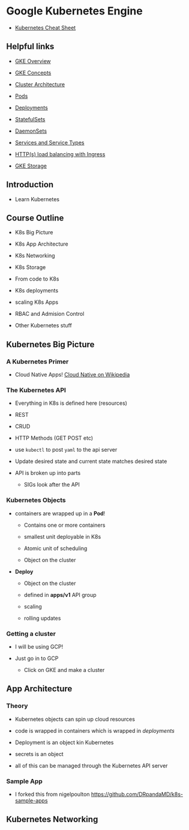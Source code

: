 # Google Kubernetes Engine

* [Kubernetes Cheat Sheet](https://kubernetes.io/docs/reference/kubectl/cheatsheet/)

## Helpful links

* [GKE Overview](https://cloud.google.com/kubernetes-engine/docs/concepts/kubernetes-engine-overview)

* [GKE Concepts](https://cloud.google.com/kubernetes-engine/docs/concepts/)

* [Cluster Architecture](https://cloud.google.com/kubernetes-engine/docs/concepts/cluster-architecture)

* [Pods](https://cloud.google.com/kubernetes-engine/docs/concepts/pod)

* [Deployments](https://cloud.google.com/kubernetes-engine/docs/concepts/deployment)

* [StatefulSets](https://cloud.google.com/kubernetes-engine/docs/concepts/statefulset)

* [DaemonSets](https://cloud.google.com/kubernetes-engine/docs/concepts/daemonset)

* [Services and Service Types](https://cloud.google.com/kubernetes-engine/docs/concepts/service)

* [HTTP(s) load balancing with Ingress](https://cloud.google.com/kubernetes-engine/docs/concepts/ingress)

* [GKE Storage](https://cloud.google.com/kubernetes-engine/docs/concepts/storage-overview)

## Introduction

* Learn Kubernetes

## Course Outline

* K8s Big Picture

* K8s App Architecture

* K8s Networking

* K8s Storage

* From code to K8s

* K8s deployments

* scaling K8s Apps

* RBAC and Admision Control

* Other Kubernetes stuff

## Kubernetes Big Picture

### A Kubernetes Primer

* Cloud Native Apps!  [Cloud Native on Wikipedia](https://en.wikipedia.org/wiki/Cloud_native_computing)

### The Kubernetes API

* Everything in K8s is defined here (resources)

* REST

* CRUD

* HTTP Methods (GET POST etc)

* use `kubectl` to post `yaml` to the api server

* Update desired state and current state matches desired state

* API is broken up into parts

  * SIGs look after the API

### Kubernetes Objects

* containers are wrapped up in a **Pod**!

  * Contains one or more containers

  * smallest unit deployable in K8s

  * Atomic unit of scheduling  

  * Object on the cluster

* **Deploy**

  * Object on the cluster

  * defined in **apps/v1** API group

  * scaling

  * rolling updates

### Getting a cluster

* I will be using GCP!

* Just go in to GCP

  * Click on GKE and make a cluster

## App Architecture

### Theory

* Kubernetes objects can spin up cloud resources

* code is wrapped in containers which is wrapped in *deployments*

* Deployment is an object kin Kubernetes

* secrets is an object

* all of this can be managed through the Kubernetes API server

### Sample App

* I forked this from nigelpoulton <https://github.com/DRpandaMD/k8s-sample-apps>

## Kubernetes Networking